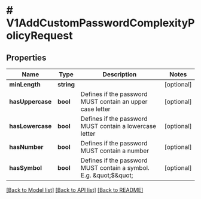 # # V1AddCustomPasswordComplexityPolicyRequest

## Properties

Name | Type | Description | Notes
------------ | ------------- | ------------- | -------------
**minLength** | **string** |  | [optional]
**hasUppercase** | **bool** | Defines if the password MUST contain an upper case letter | [optional]
**hasLowercase** | **bool** | Defines if the password MUST contain a lowercase letter | [optional]
**hasNumber** | **bool** | Defines if the password MUST contain a number | [optional]
**hasSymbol** | **bool** | Defines if the password MUST contain a symbol. E.g. \&quot;$\&quot; | [optional]

[[Back to Model list]](../../README.md#models) [[Back to API list]](../../README.md#endpoints) [[Back to README]](../../README.md)
